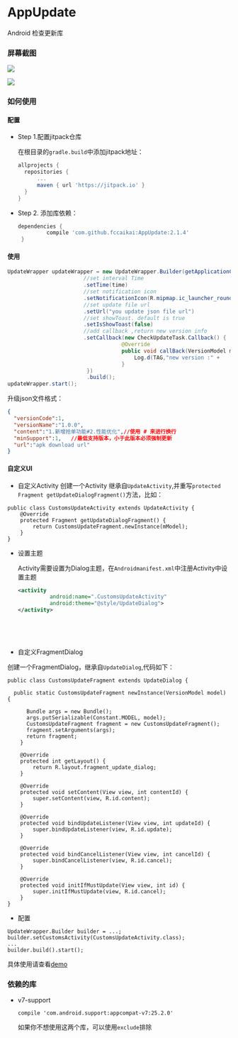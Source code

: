# AppUpdate

Android 检查更新库

### 屏幕截图

![](https://ww3.sinaimg.cn/large/006tNbRwgy1fdhug16dnhj30km0b4glu.jpg)



![](https://ww4.sinaimg.cn/large/006tNbRwgy1fdhuhh2vzej30ea0b474b.jpg)



### 如何使用

#### 配置

- Step 1.配置jitpack仓库

   在根目录的```gradle.build```中添加jitpack地址：

  ```groovy
  allprojects {
  	repositories {
  		...
  		maven { url 'https://jitpack.io' }
  	}
  }
  ```

- Step 2. 添加库依赖：

  ```groovy
  dependencies {
           compile 'com.github.fccaikai:AppUpdate:2.1.4'
   }
  ```

#### 使用

```java
UpdateWrapper updateWrapper = new UpdateWrapper.Builder(getApplicationContext())
    					//set interval Time
    	                .setTime(time)
    	                //set notification icon
    	                .setNotificationIcon(R.mipmap.ic_launcher_round)
    	                //set update file url
    	                .setUrl("you update json file url")
    	                //set showToast. default is true
    	                .setIsShowToast(false)
						//add callback ,return new version info
						.setCallback(new CheckUpdateTask.Callback() {
                                    @Override
                                    public void callBack(VersionModel model,boolean hasNewVersion) {
                                        Log.d(TAG,"new version :" + 																		model.getVersionName());
                                    }
                         })
						 .build();
updateWrapper.start();
```

  升级json文件格式：

```json
{
  "versionCode":1,
  "versionName":"1.0.0",
  "content":"1.新增抢单功能#2.性能优化",//使用 # 来进行换行
  "minSupport":1,	//最低支持版本，小于此版本必须强制更新
  "url":"apk download url"
}
```
#### 自定义UI
+ 自定义Activity
   创建一个Activity 继承自```UpdateActivity```,并重写```protected Fragment getUpdateDialogFragment()```方法，比如：

 ```
 public class CustomsUpdateActivity extends UpdateActivity {
     @Override
     protected Fragment getUpdateDialogFragment() {
         return CustomsUpdateFragment.newInstance(mModel);
     }
 }
 ```
+ 设置主题

  Activity需要设置为Dialog主题，在```Androidmanifest.xml```中注册Activity中设置主题

  ```xml
  <activity
            android:name=".CustomsUpdateActivity"
            android:theme="@style/UpdateDialog">
  </activity>
  ```

  ​

  ​

+ 自定义FragmentDialog

 创建一个FragmentDialog，继承自```UpdateDialog```,代码如下：

 ```
 public class CustomsUpdateFragment extends UpdateDialog {

   public static CustomsUpdateFragment newInstance(VersionModel model) {

       Bundle args = new Bundle();
       args.putSerializable(Constant.MODEL, model);
       CustomsUpdateFragment fragment = new CustomsUpdateFragment();
       fragment.setArguments(args);
       return fragment;
     }

     @Override
     protected int getLayout() {
         return R.layout.fragment_update_dialog;
     }

     @Override
     protected void setContent(View view, int contentId) {
         super.setContent(view, R.id.content);
     }

     @Override
     protected void bindUpdateListener(View view, int updateId) {
         super.bindUpdateListener(view, R.id.update);
     }

     @Override
     protected void bindCancelListener(View view, int cancelId) {
         super.bindCancelListener(view, R.id.cancel);
     }

     @Override
     protected void initIfMustUpdate(View view, int id) {
         super.initIfMustUpdate(view, R.id.cancel);
     }
 }
 ```

+ 配置

 ```
 UpdateWrapper.Builder builder = ...;
 builder.setCustomsActivity(CustomsUpdateActivity.class);
 ...
 builder.build().start();
 ```
 具体使用请查看[demo](https://github.com/fccaikai/AppUpdate/blob/master/app/src/main/java/com/kcode/appupdate/MainActivity.java)
### 依赖的库

- v7-support

   ```compile 'com.android.support:appcompat-v7:25.2.0'```

  如果你不想使用这两个库，可以使用```exclude```排除



